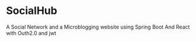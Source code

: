 # SocialHub
 A Social Network and a Microblogging website using Spring Boot And React with Outh2.0 and jwt
